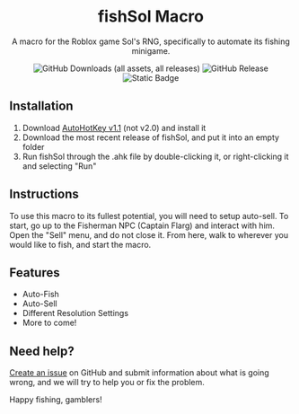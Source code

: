 <div align="center" style="text-align: center;">
<h1>fishSol Macro</h1>
<p>A macro for the Roblox game Sol's RNG, specifically to automate its fishing minigame.</p>

<!-- ![GitHub Downloads (all assets, all releases)](https://img.shields.io/github/downloads/ivelchampion249/FishSol-Macro/total#) -->
![GitHub Downloads (all assets, all releases)](https://img.shields.io/github/downloads/ivelchampion249/fishSol-Macro/total)
![GitHub Release](https://img.shields.io/github/v/release/ivelchampion249/FishSol-Macro)
![Static Badge](https://img.shields.io/badge/license-CC_BY--NC--ND_4.0-orange)

</div>

## Installation
1. Download [AutoHotKey v1.1](https://www.autohotkey.com/) (not v2.0) and install it
2. Download the most recent release of fishSol, and put it into an empty folder
3. Run fishSol through the .ahk file by double-clicking it, or right-clicking it and selecting "Run"

## Instructions
To use this macro to its fullest potential, you will need to setup auto-sell.
To start, go up to the Fisherman NPC (Captain Flarg) and interact with him.
Open the "Sell" menu, and do not close it.
From here, walk to wherever you would like to fish, and start the macro.

## Features
- Auto-Fish
- Auto-Sell
- Different Resolution Settings
- More to come!

## Need help?
[Create an issue](https://github.com/ivelchampion249/FishSol-Macro/issues/new) on GitHub and submit information about what is going wrong, and we will try to help you or fix the problem.

Happy fishing, gamblers!
